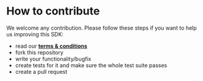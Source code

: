# How to contribute
We welcome any contribution. Please follow these steps if you want to help us improving this SDK:
- read our [**terms & conditions**](LICENSE.md)
- fork this repository
- write your functionality/bugfix
- create tests for it and make sure the whole test suite passes
- create a pull request